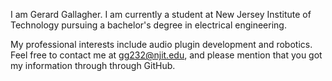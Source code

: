 I am Gerard Gallagher. I am currently a student at New Jersey Institute of Technology pursuing a bachelor's degree in electrical engineering.

My professional interests include audio plugin development and robotics. Feel free to contact me at gg232@njit.edu, and please mention that you got my information through through GitHub. 

<!---
gg232/gg232 is a ✨ special ✨ repository because its `README.md` (this file) appears on your GitHub profile.
You can click the Preview link to take a look at your changes.
--->

